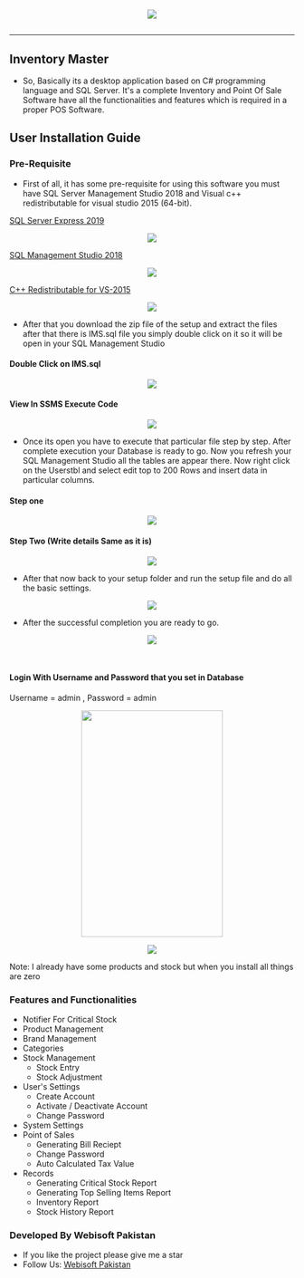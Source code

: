 # <p align="center"><img src="https://github.com/AashirKhan21/IMS-Setup/blob/main/IMS_SplashScreen.png"/><hr/></p>
## Inventory Master
* So, Basically its a desktop application based on C# programming language and SQL Server. It's a complete Inventory and Point Of Sale Software have all the functionalities and features which is required in a proper POS Software.

## User Installation Guide

### Pre-Requisite

* First of all, it has some pre-requisite for using this software you must have SQL Server Management Studio 2018 and Visual c++ redistributable for visual studio 2015 (64-bit).

[SQL Server Express 2019](https://www.microsoft.com/en-us/download/details.aspx?id=101064 "SQL Server Express 2019")

<p align="center"><img src="./media/sqlexpress2019.png"/></p>

[SQL Management Studio 2018](https://docs.microsoft.com/en-us/sql/ssms/download-sql-server-management-studio-ssms?view=sql-server-ver15 "SQL Management Studio 2018")

<p align="center"><img src="./media/sms2018.png"/></p>

[C++ Redistributable for VS-2015](https://www.microsoft.com/en-pk/download/details.aspx?id=48145 "C++ Redistributable for VS2015")

<p align="center"><img src="./media/C++package.png"/></p>


* After that you download the zip file of the setup and extract the files after that there is IMS.sql file you simply double click on it so it will be open in your SQL Management Studio

#### Double Click on IMS.sql

<p align="center"><img src="./media/IMSSQL.png"/></p>

#### View In SSMS Execute Code

<p align="center"><img src="./media/sqlview.png"/></p>


* Once its open you have to execute that particular file step by step. After complete execution your Database is ready to go. Now you refresh your SQL Management Studio all the tables are appear there. Now right click on the Userstbl and select edit top to 200 Rows and insert data in particular columns.

#### Step one

<p align="center"><img src="./media/usertbl1.png"/></p>

#### Step Two (Write details Same as it is)

<p align="center"><img src="./media/usertbl2.png"/></p>

* After that now back to your setup folder and run the setup file and do all the basic settings.

<p align="center"><img src="./media/setupwizard.png"/></p>

* After the successful completion you are ready to go. 

<p align = "center"><img src="./media/splashscreen.png"/></p>
<br/>

#### Login With Username and Password that you set in Database
<p>Username = admin , Password = admin</p>

<p align="center"><img src="./media/login.png" width= "250" height="400"></p>

<p align="center"><img src="./media/dashboard.png">
<p> Note: I already have some products and stock but when you install all things are zero</p>

### Features and Functionalities ###
* Notifier For Critical Stock
* Product Management
* Brand Management
* Categories
* Stock Management
  * Stock Entry
  * Stock Adjustment
* User's Settings
  * Create Account
  * Activate / Deactivate Account
  * Change Password
* System Settings
* Point of Sales
  * Generating Bill Reciept
  * Change Password 
  * Auto Calculated Tax Value
* Records
  * Generating Critical Stock Report 
  * Generating Top Selling Items Report
  * Inventory Report
  * Stock History Report


### Developed By Webisoft Pakistan ###
* If you like the project please give me a star
* Follow Us:
[Webisoft Pakistan](http://www.facebook.com/WebisoftPakistan/ "Webisoft Pakistan")
